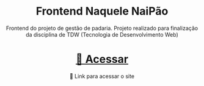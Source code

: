 <h1 align="center">Frontend Naquele NaiPão</h1>
<p align="center">Frontend do projeto de gestão de padaria. Projeto realizado para finalização da disciplina de TDW (Tecnologia de Desenvolvimento Web)</p>

<h1 align="center">
    <a href="https://naquele-naipao-front.vercel.app/">🔗 Acessar</a>
</h1>
<p align="center">🚀 Link para acessar o site</p>
